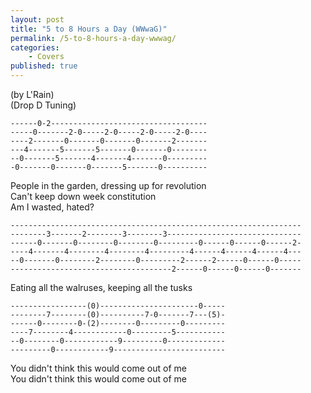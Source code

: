 ```yaml
---  
layout: post
title: "5 to 8 Hours a Day (WWwaG)"
permalink: /5-to-8-hours-a-day-wwwag/
categories: 
    - Covers
published: true
---
```


(by L'Rain)  
(Drop D Tuning)

```
------0-2-----------------------------------  
-----0-------2-0-----2-0-----2-0-----2-0----  
----2-------0-------0-------0-------2-------  
---4-------5-------5-------0-------0--------  
--0-------5-------4-------4-------0---------  
-0-------0-------0-------5-------0----------  
```
People in the garden, dressing up for revolution  
Can't keep down week constitution  
Am I wasted, hated?  
  
```
-----------------------------------------------------------------  
--------3-------2--------3--------3------------------------------  
------0-------0--------0--------0---------0------0------0------2-  
----4-------4--------4--------4---------4------4------4------4---  
--0-------0--------2--------0---------2------2------0------0-----  
------------------------------------2------0------0------0-------  
```
Eating all the walruses, keeping all the tusks  
  
```  
-----------------(0)----------------------0-----  
--------7--------(0)----------7-0-------7---(5)-  
------0--------0-(2)--------0---------0---------  
----7--------4------------0---------5-----------  
--0--------0------------9---------0-------------  
---------0------------9-------------------------  
```
You didn't think this would come out of me  
You didn't think this would come out of me